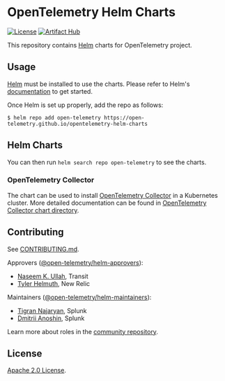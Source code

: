 # OpenTelemetry Helm Charts

[![License](https://img.shields.io/badge/License-Apache%202.0-blue.svg)](https://opensource.org/licenses/Apache-2.0) 
[![Artifact Hub](https://img.shields.io/endpoint?url=https://artifacthub.io/badge/repository/opentelemetry-helm)](https://artifacthub.io/packages/search?repo=opentelemetry-helm)

This repository contains [Helm](https://helm.sh/) charts for OpenTelemetry project.

## Usage

[Helm](https://helm.sh) must be installed to use the charts.
Please refer to Helm's [documentation](https://helm.sh/docs/) to get started.

Once Helm is set up properly, add the repo as follows:

```console
$ helm repo add open-telemetry https://open-telemetry.github.io/opentelemetry-helm-charts
```

## Helm Charts

You can then run `helm search repo open-telemetry` to see the charts.

### OpenTelemetry Collector

The chart can be used to install [OpenTelemetry Collector](https://github.com/open-telemetry/opentelemetry-collector)
in a Kubernetes cluster. More detailed documentation can be found in
[OpenTelemetry Collector chart directory](./charts/opentelemetry-collector).

## Contributing

See [CONTRIBUTING.md](./CONTRIBUTING.md).

Approvers ([@open-telemetry/helm-approvers](https://github.com/orgs/open-telemetry/teams/helm-approvers)):

- [Naseem K. Ullah](https://github.com/naseemkullah), Transit
- [Tyler Helmuth](https://github.com/TylerHelmuth), New Relic

Maintainers ([@open-telemetry/helm-maintainers](https://github.com/orgs/open-telemetry/teams/helm-maintainers)):

- [Tigran Najaryan](https://github.com/tigrannajaryan), Splunk
- [Dmitrii Anoshin](https://github.com/dmitryax), Splunk

Learn more about roles in the [community repository](https://github.com/open-telemetry/community/blob/main/community-membership.md).

## License

[Apache 2.0 License](./LICENSE).
